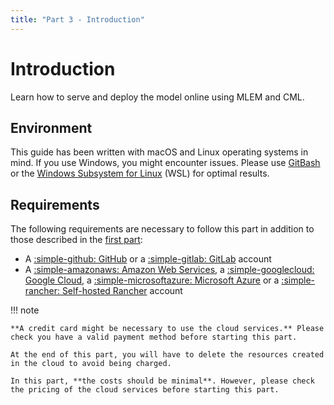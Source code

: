 ```yaml
---
title: "Part 3 - Introduction"
---
```


# Introduction

Learn how to serve and deploy the model online using MLEM and CML.

## Environment

This guide has been written with macOS and Linux operating systems in mind. If
you use Windows, you might encounter issues. Please use
[GitBash](https://gitforwindows.org/) or the [Windows Subsystem for Linux](https://learn.microsoft.com/en-us/windows/wsl/)
(WSL) for optimal results.

## Requirements

The following requirements are necessary to follow this part in addition to those described in the [first part](../part-1-local-training-and-model-evaluation/introduction.md#requirements):

- A [:simple-github: GitHub](https://github.com) or a [:simple-gitlab: GitLab](https://gitlab.com) account
- A [:simple-amazonaws: Amazon Web Services](https://aws.amazon.com), a [:simple-googlecloud: Google Cloud](https://cloud.google.com), a [:simple-microsoftazure: Microsoft Azure](https://azure.microsoft.com) or a [:simple-rancher: Self-hosted Rancher](https://rancher.com) account

!!! note

    **A credit card might be necessary to use the cloud services.** Please check you have a valid payment method before starting this part.

    At the end of this part, you will have to delete the resources created in the cloud to avoid being charged.

    In this part, **the costs should be minimal**. However, please check the pricing of the cloud services before starting this part.
